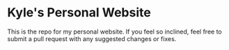 # Kyle's Personal Website

This is the repo for my personal website. If you feel so inclined, feel free to submit a pull request with any suggested changes or fixes.

